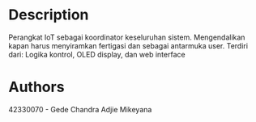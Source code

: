# Description
Perangkat IoT sebagai koordinator keseluruhan sistem. Mengendalikan kapan harus menyiramkan fertigasi dan sebagai antarmuka user. Terdiri dari:
Logika kontrol, OLED display, dan web interface

# Authors
42330070 - Gede Chandra Adjie Mikeyana